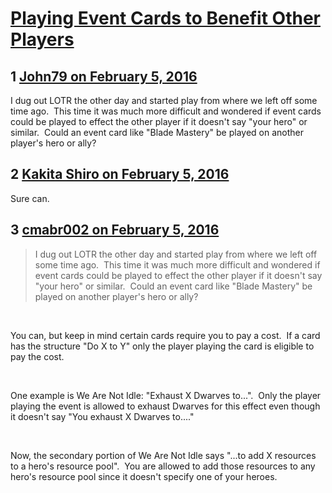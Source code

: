 # [Playing Event Cards to Benefit Other Players](https://community.fantasyflightgames.com/topic/201569-playing-event-cards-to-benefit-other-players/)

## 1 [John79 on February 5, 2016](https://community.fantasyflightgames.com/topic/201569-playing-event-cards-to-benefit-other-players/?do=findComment&comment=2035181)

I dug out LOTR the other day and started play from where we left off some time ago.  This time it was much more difficult and wondered if event cards could be played to effect the other player if it doesn't say "your hero" or similar.  Could an event card like "Blade Mastery" be played on another player's hero or ally?

## 2 [Kakita Shiro on February 5, 2016](https://community.fantasyflightgames.com/topic/201569-playing-event-cards-to-benefit-other-players/?do=findComment&comment=2035197)

Sure can.

## 3 [cmabr002 on February 5, 2016](https://community.fantasyflightgames.com/topic/201569-playing-event-cards-to-benefit-other-players/?do=findComment&comment=2035235)

> I dug out LOTR the other day and started play from where we left off some time ago.  This time it was much more difficult and wondered if event cards could be played to effect the other player if it doesn't say "your hero" or similar.  Could an event card like "Blade Mastery" be played on another player's hero or ally?

 

You can, but keep in mind certain cards require you to pay a cost.  If a card has the structure "Do X to Y" only the player playing the card is eligible to pay the cost.

 

One example is We Are Not Idle: "Exhaust X Dwarves to...".  Only the player playing the event is allowed to exhaust Dwarves for this effect even though it doesn't say "You exhaust X Dwarves to...."

 

Now, the secondary portion of We Are Not Idle says "...to add X resources to a hero's resource pool".  You are allowed to add those resources to any hero's resource pool since it doesn't specify one of your heroes.

